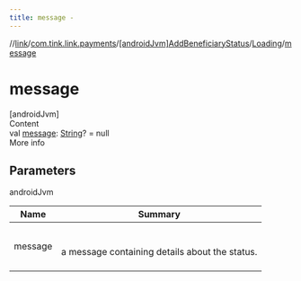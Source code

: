 ```yaml
---
title: message -
---
```

//[link](../../../index.md)/[com.tink.link.payments](../../index.md)/[[androidJvm]AddBeneficiaryStatus](../index.md)/[Loading](index.md)/[message](message.md)



# message  
[androidJvm]  
Content  
val [message](message.md): [String](https://kotlinlang.org/api/latest/jvm/stdlib/kotlin/-string/index.html)? = null  
More info  


## Parameters  
  
androidJvm  
  
|  Name|  Summary| 
|---|---|
| <a name="com.tink.link.payments/AddBeneficiaryStatus.Loading/message/#/PointingToDeclaration/"></a>message| <a name="com.tink.link.payments/AddBeneficiaryStatus.Loading/message/#/PointingToDeclaration/"></a><br><br>a message containing details about the status.<br><br>
  
  



